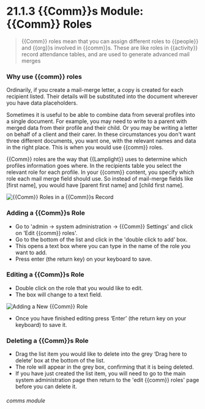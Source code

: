 # 21.1.3 {{Comm}}s Module: {{Comm}} Roles

> {{Comm}} roles mean that you can assign different roles to {{people}} and {{org}}s involved in {{comm}}s. These are like roles in {{activity}} record attendance tables, and are used to generate advanced mail merges

### Why use {{comm}} roles

Ordinarily, if you create a mail-merge letter, a copy is created for each recipient listed.  Their details will be substituted into the document wherever you have data placeholders.

Sometimes it is useful to be able to combine data from several profiles into a single document.  For example, you may need to write to a parent with merged data from their profile and their child.  Or you may be writing a letter on behalf of a client and their carer.  In these circumstances you don't want three different documents, you want one, with the relevant names and data in the right place.  This is when you would use {{comm}} roles.  

{{Comm}} roles are the way that {{Lamplight}} uses to determine which profiles information goes where.  In the recipients table you select the relevant role for each profile.  In your {{comm}} content, you specify which role each mail merge field should use.  So instead of mail-merge fields like [first name], you would have [parent first name] and [child first name].


![{{Comm}} Roles in a {{Comm}}s Record](21.1.3a.png)

### Adding a {{Comm}}s Role

- Go to 'admin -> system administration -> {{Comm}} Settings' and click on 'Edit {{comm}} roles'.
- Go to the bottom of the list and click in the 'double click to add’ box. 
- This opens a text box where you can type in the name of the role you want to add. 
- Press enter (the return key) on your keyboard to save. 

### Editing a {{Comm}}s Role

- Double click on the role that you would like to edit.
- The box will change to a text field. 

![Adding a New {{Comm}} Role](21.1.3b.png)

- Once you have finished editing press ‘Enter’ (the return key on your keyboard) to save it.

### Deleting a {{Comm}}s Role

- Drag the list item you would like to delete into the grey ‘Drag here to delete’ box at the bottom of the list. 
- The role will appear in the grey box, confirming that it is being deleted.
- If you have just created the list item, you will need to go to the main system administration page then return to the 'edit {{comm}} roles' page before you can delete it. 


###### comms module
